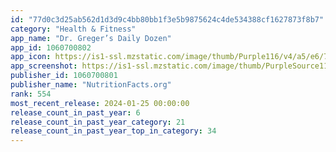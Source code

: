 ```yaml
---
id: "77d0c3d25ab562d1d3d9c4bb80bb1f3e5b9875624c4de534388cf1627873f8b7"
category: "Health & Fitness"
app_name: "Dr. Greger’s Daily Dozen"
app_id: 1060700802
app_icon: https://is1-ssl.mzstatic.com/image/thumb/Purple116/v4/a5/e6/78/a5e6785b-3666-e4ad-5947-23c933cac3f1/AppIcon-0-0-1x_U007emarketing-0-7-0-sRGB-85-220.png/1024x1024bb.png
app_screenshot: https://is1-ssl.mzstatic.com/image/thumb/PurpleSource114/v4/52/5f/89/525f89a8-fad8-70ee-2fb1-dad996b07a94/73f6d196-e30f-48f5-8594-ac7abde3f7a6_iPhone__U2013_U00a06.5__U2013_1.png/1242x2688bb.png
publisher_id: 1060700801
publisher_name: "NutritionFacts.org"
rank: 554
most_recent_release: 2024-01-25 00:00:00
release_count_in_past_year: 6
release_count_in_past_year_category: 21
release_count_in_past_year_top_in_category: 34
---
```

